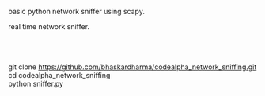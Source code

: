 basic python network sniffer using scapy.

real time network sniffer.



<br><br><br>
git clone https://github.com/bhaskardharma/codealpha_network_sniffing.git <br>
cd codealpha_network_sniffing <br>
python sniffer.py

